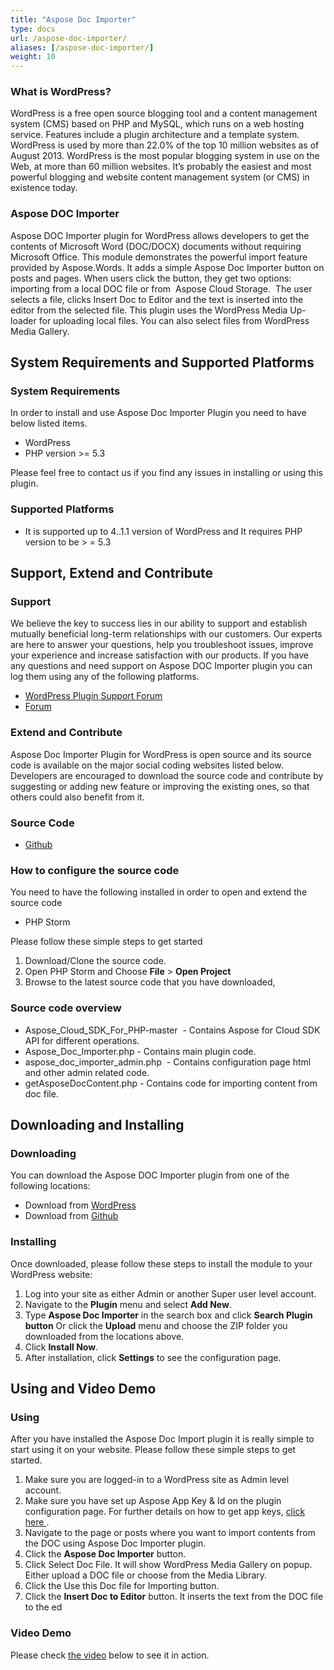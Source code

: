 ```yaml
---
title: "Aspose Doc Importer"
type: docs
url: /aspose-doc-importer/
aliases: [/aspose-doc-importer/]
weight: 10
---
```


### What is WordPress?
WordPress is a free open source blogging tool and a content management system (CMS) based on PHP and MySQL, which runs on a web hosting service. Features include a plugin architecture and a template system. WordPress is used by more than 22.0% of the top 10 million websites as of August 2013. WordPress is the most popular blogging system in use on the Web, at more than 60 million websites. It’s probably the easiest and most powerful blogging and website content management system (or CMS) in existence today.
### Aspose DOC Importer
Aspose DOC Importer plugin for WordPress allows developers to get the contents of Microsoft Word (DOC/DOCX) documents without requiring Microsoft Office. This module demonstrates the powerful import feature provided by Aspose.Words. It adds a simple Aspose Doc Importer button on posts and pages. When users click the button, they get two options: importing from a local DOC file or from  Aspose Cloud Storage.  The user selects a file, clicks Insert Doc to Editor and the text is inserted into the editor from the selected file. This plugin uses the WordPress Media Up-loader for uploading local files. You can also select files from WordPress Media Gallery.
## System Requirements and Supported Platforms
### System Requirements
In order to install and use Aspose Doc Importer Plugin you need to have below listed items.

- WordPress
- PHP version >= 5.3

Please feel free to contact us if you find any issues in installing or using this plugin.
### Supported Platforms
- It is supported up to 4..1.1 version of WordPress and It requires PHP version to be > = 5.3
## Support, Extend and Contribute
### Support
We believe the key to success lies in our ability to support and establish mutually beneficial long-term relationships with our customers. Our experts are here to answer your questions, help you troubleshoot issues, improve your experience and increase satisfaction with our products. If you have any questions and need support on Aspose DOC Importer plugin you can log them using any of the following platforms.

- [WordPress Plugin Support Forum](https://wordpress.org/support/plugin/aspose-doc-importer)
- [Forum](https://forum.aspose.cloud/)
### Extend and Contribute
Aspose Doc Importer Plugin for WordPress is open source and its source code is available on the major social coding websites listed below. Developers are encouraged to download the source code and contribute by suggesting or adding new feature or improving the existing ones, so that others could also benefit from it.
### Source Code
- [Github](https://github.com/asposeforcloud/Aspose_Cloud_for_WordPress)
### How to configure the source code
You need to have the following installed in order to open and extend the source code

- PHP Storm

Please follow these simple steps to get started

1. Download/Clone the source code.
1. Open PHP Storm and Choose **File** > **Open Project**
1. Browse to the latest source code that you have downloaded,
### Source code overview
- Aspose_Cloud_SDK_For_PHP-master  - Contains Aspose for Cloud SDK API for different operations.
- Aspose_Doc_Importer.php - Contains main plugin code.
- aspose_doc_importer_admin.php  - Contains configuration page html and other admin related code.
- getAsposeDocContent.php - Contains code for importing content from doc file.
## Downloading and Installing
### Downloading
You can download the Aspose DOC Importer plugin from one of the following locations:

- Download from [WordPress](https://wordpress.org/plugins/aspose-doc-importer/)
- Download from [Github](https://github.com/asposeforcloud/Aspose_Cloud_for_WordPress/)
### Installing
Once downloaded, please follow these steps to install the module to your WordPress website:

1. Log into your site as either Admin or another Super user level account.
1. Navigate to the **Plugin** menu and select **Add New**.
1. Type **Aspose Doc Importer** in the search box and click **Search Plugin button** Or click the **Upload** menu and choose the ZIP folder you downloaded from the locations above.
1. Click **Install Now**.
1. After installation, click **Settings** to see the configuration page.
## Using and Video Demo
### Using
After you have installed the Aspose Doc Import plugin it is really simple to start using it on your website. Please follow these simple steps to get started.

1. Make sure you are logged-in to a WordPress site as Admin level account.
1. Make sure you have set up Aspose App Key & Id on the plugin configuration page. For further details on how to get app keys, [click here ](/aspose-doc-exporter/#asposedocexporter-using).
1. Navigate to the page or posts where you want to import contents from the DOC using Aspose Doc Importer plugin.
1. Click the **Aspose Doc Importer** button.
1. Click Select Doc File. It will show WordPress Media Gallery on popup. Either upload a DOC file or choose from the Media Library.
1. Click the Use this Doc file for Importing button.
1. Click the **Insert Doc to Editor** button. It inserts the text from the DOC file to the ed
### Video Demo
Please check [the video](https://www.youtube.com/watch?v=u6fHJQxjMuw) below to see it in action.
